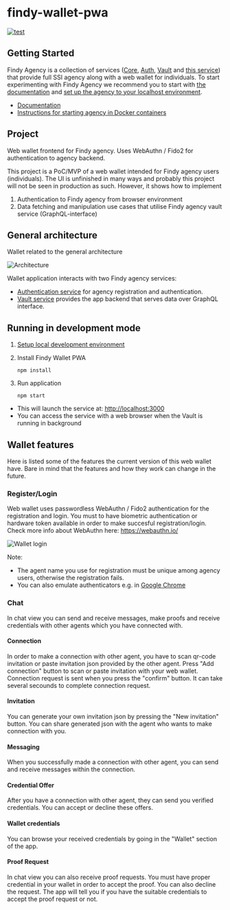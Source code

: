 # findy-wallet-pwa

[![test](https://github.com/findy-network/findy-wallet-pwa/actions/workflows/test.yml/badge.svg?branch=dev)](https://github.com/findy-network/findy-wallet-pwa/actions/workflows/test.yml)

## Getting Started

Findy Agency is a collection of services ([Core](https://github.com/findy-network/findy-agent),
[Auth](https://github.com/findy-network/findy-agent-auth),
[Vault](https://github.com/findy-network/findy-agent-vault) and
[this service](https://github.com/findy-network/findy-wallet-pwa)) that provide
full SSI agency along with a web wallet for individuals.
To start experimenting with Findy Agency we recommend you to start with
[the documentation](https://findy-network.github.io/) and
[set up the agency to your localhost environment](https://github.com/findy-network/findy-wallet-pwa/tree/dev/tools/env#agency-setup-for-local-development).

- [Documentation](https://findy-network.github.io/)
- [Instructions for starting agency in Docker containers](https://github.com/findy-network/findy-wallet-pwa/tree/dev/tools/env#agency-setup-for-local-development)

## Project

Web wallet frontend for Findy agency. Uses WebAuthn / Fido2 for authentication to agency backend.

This project is a PoC/MVP of a web wallet intended for Findy agency users (individuals). The UI is unfinished in many ways and probably this project will not be seen in production as such. However, it shows how to implement

1. Authentication to Findy agency from browser environment
1. Data fetching and manipulation use cases that utilise Findy agency vault service (GraphQL-interface)

## General architecture

Wallet related to the general architecture

![Architecture](./docs/arch-wallet.png)

Wallet application interacts with two Findy agency services:

- [Authentication service](https://github.com/findy-network/findy-agent-auth/) for agency registration and authentication.
- [Vault service](https://github.com/findy-network/findy-agent-vault/) provides the app backend that serves data over GraphQL interface.

## Running in development mode

1. [Setup local development environment](./tools/env/README.md#steps)
2. Install Findy Wallet PWA

   ```
   npm install
   ```

3. Run application

   ```
   npm start
   ```

- This will launch the service at: <http://localhost:3000>
- You can access the service with a web browser when the Vault is running in background

## Wallet features

Here is listed some of the features the current version of this web wallet have.
Bare in mind that the features and how they work can change in the future.

### Register/Login

Web wallet uses passwordless WebAuthn / Fido2 authentication for the registration and login. You must to have biometric authentication or hardware token available in order to make succesful registration/login. Check more info about WebAuthn here: <https://webauthn.io/>

![Wallet login](./docs/wallet-login.gif)

Note:

- The agent name you use for registration must be unique among agency users, otherwise the registration fails.
- You can also emulate authenticators e.g. in [Google Chrome](https://developer.chrome.com/docs/devtools/webauthn/)

### Chat

In chat view you can send and receive messages, make proofs and receive credentials with other agents which you have connected with.

#### Connection

In order to make a connection with other agent, you have to scan qr-code invitation or paste invitation json provided by the other agent.
Press "Add connection" button to scan or paste invitation with your web wallet.
Connection request is sent when you press the "confirm" button. It can take several secounds to complete connection request.

#### Invitation

You can generate your own invitation json by pressing the "New invitation" button. You can share generated json with the agent who wants to make connection with you.

#### Messaging

When you successfully made a connection with other agent, you can send and receive messages within the connection.

#### Credential Offer

After you have a connection with other agent, they can send you verified credentials. You can accept or decline these offers.

#### Wallet credentials

You can browse your received credentials by going in the "Wallet" section of the app.

#### Proof Request

In chat view you can also receive proof requests. You must have proper credential in your wallet in order to accept the proof. You can also decline the request.
The app will tell you if you have the suitable credentials to accept the proof request or not.
